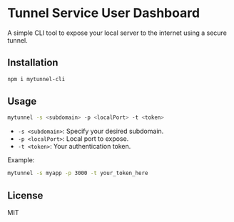# Tunnel Service User Dashboard

A simple CLI tool to expose your local server to the internet using a secure tunnel.

## Installation

```bash
npm i mytunnel-cli
```

## Usage

```bash
mytunnel -s <subdomain> -p <localPort> -t <token>
```

- `-s <subdomain>`: Specify your desired subdomain.
- `-p <localPort>`: Local port to expose.
- `-t <token>`: Your authentication token.

Example:

```bash
mytunnel -s myapp -p 3000 -t your_token_here
```

## License

MIT